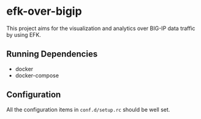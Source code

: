 # efk-over-bigip

This project aims for the visualization and analytics over BIG-IP data traffic by using EFK.

## Running Dependencies

* docker
* docker-compose

## Configuration

All the configuration items in `conf.d/setup.rc` should be well set.


